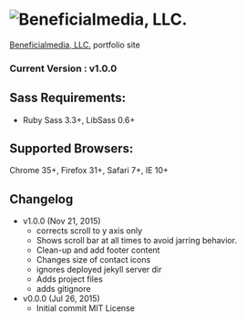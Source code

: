 ![Beneficialmedia, LLC.](http://www.beneficialmedia.com/images/beneficialmedia.png)
===========
[Beneficialmedia, LLC.](http://www.beneficialmedia.com) portfolio site

### Current Version : v1.0.0

## Sass Requirements:
- Ruby Sass 3.3+, LibSass 0.6+

## Supported Browsers:
Chrome 35+, Firefox 31+, Safari 7+, IE 10+

## Changelog
- v1.0.0 (Nov 21, 2015)
  - corrects scroll to y axis only
  - Shows scroll bar at all times to avoid jarring behavior.
  - Clean-up and add footer content
  - Changes size of contact icons
  - ignores deployed jekyll server dir
  - Adds project files
  - adds gitignore
- v0.0.0 (Jul 26, 2015)
  - Initial commit MIT License
